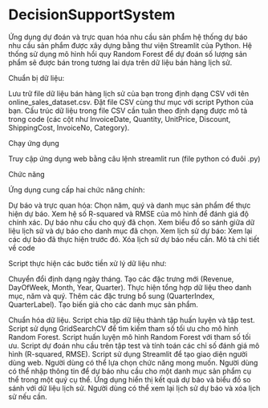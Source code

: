 # DecisionSupportSystem
Ứng dụng dự đoán và trực quan hóa nhu cầu sản phẩm
hệ thống dự báo nhu cầu sản phẩm được xây dựng bằng thư viện Streamlit của Python. Hệ thống sử dụng mô hình hồi quy Random Forest để dự đoán số lượng sản phẩm sẽ được bán trong tương lai dựa trên dữ liệu bán hàng lịch sử.

Chuẩn bị dữ liệu:

Lưu trữ file dữ liệu bán hàng lịch sử của bạn trong định dạng CSV với tên online_sales_dataset.csv.
Đặt file CSV cùng thư mục với script Python của bạn.
Cấu trúc dữ liệu trong file CSV cần tuân theo định dạng được mô tả trong code (các cột như InvoiceDate, Quantity, UnitPrice, Discount, ShippingCost, InvoiceNo, Category).

Chạy ứng dụng

Truy cập ứng dụng web bằng câu lệnh streamlit run (file python có đuôi .py)

Chức năng

Ứng dụng cung cấp hai chức năng chính:

Dự báo và trực quan hóa:
Chọn năm, quý và danh mục sản phẩm để thực hiện dự báo.
Xem hệ số R-squared và RMSE của mô hình để đánh giá độ chính xác.
Dự báo nhu cầu cho quý đã chọn.
Xem biểu đồ so sánh giữa dữ liệu lịch sử và dự báo cho danh mục đã chọn.
Xem lịch sử dự báo:
Xem lại các dự báo đã thực hiện trước đó.
Xóa lịch sử dự báo nếu cần.
Mô tả chi tiết về code

Script thực hiện các bước tiền xử lý dữ liệu như:

Chuyển đổi định dạng ngày tháng.
Tạo các đặc trưng mới (Revenue, DayOfWeek, Month, Year, Quarter).
Thực hiện tổng hợp dữ liệu theo danh mục, năm và quý.
Thêm các đặc trưng bổ sung (QuarterIndex, QuarterLabel).
Tạo biến giả cho các danh mục sản phẩm.

Chuẩn hóa dữ liệu.
Script chia tập dữ liệu thành tập huấn luyện và tập test.
Script sử dụng GridSearchCV để tìm kiếm tham số tối ưu cho mô hình Random Forest.
Script huấn luyện mô hình Random Forest với tham số tối ưu.
Script dự đoán nhu cầu trên tập test và tính toán các chỉ số đánh giá mô hình (R-squared, RMSE).
Script sử dụng Streamlit để tạo giao diện người dùng web.
Người dùng có thể lựa chọn chức năng mong muốn.
Người dùng có thể nhập thông tin để dự báo nhu cầu cho một danh mục sản phẩm cụ thể trong một quý cụ thể.
Ứng dụng hiển thị kết quả dự báo và biểu đồ so sánh với dữ liệu lịch sử.
Người dùng có thể xem lại lịch sử dự báo và xóa lịch sử nếu cần.
